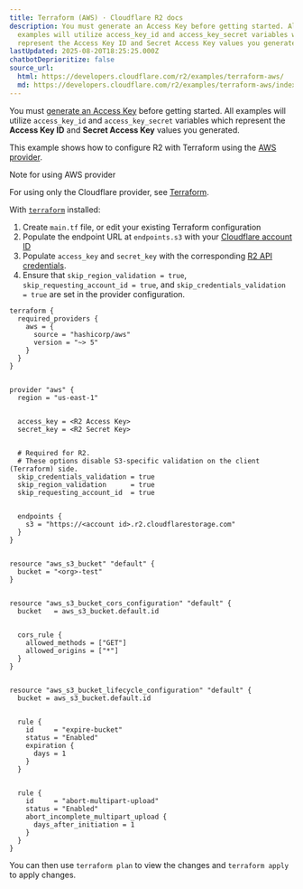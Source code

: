 ```yaml
---
title: Terraform (AWS) · Cloudflare R2 docs
description: You must generate an Access Key before getting started. All
  examples will utilize access_key_id and access_key_secret variables which
  represent the Access Key ID and Secret Access Key values you generated.
lastUpdated: 2025-08-20T18:25:25.000Z
chatbotDeprioritize: false
source_url:
  html: https://developers.cloudflare.com/r2/examples/terraform-aws/
  md: https://developers.cloudflare.com/r2/examples/terraform-aws/index.md
---
```


You must [generate an Access Key](https://developers.cloudflare.com/r2/api/tokens/) before getting started. All examples will utilize `access_key_id` and `access_key_secret` variables which represent the **Access Key ID** and **Secret Access Key** values you generated.



This example shows how to configure R2 with Terraform using the [AWS provider](https://github.com/hashicorp/terraform-provider-aws).

Note for using AWS provider

For using only the Cloudflare provider, see [Terraform](https://developers.cloudflare.com/r2/examples/terraform/).

With [`terraform`](https://developer.hashicorp.com/terraform/downloads) installed:

1. Create `main.tf` file, or edit your existing Terraform configuration
2. Populate the endpoint URL at `endpoints.s3` with your [Cloudflare account ID](https://developers.cloudflare.com/fundamentals/account/find-account-and-zone-ids/)
3. Populate `access_key` and `secret_key` with the corresponding [R2 API credentials](https://developers.cloudflare.com/r2/api/tokens/).
4. Ensure that `skip_region_validation = true`, `skip_requesting_account_id = true`, and `skip_credentials_validation = true` are set in the provider configuration.

```hcl
terraform {
  required_providers {
    aws = {
      source = "hashicorp/aws"
      version = "~> 5"
    }
  }
}


provider "aws" {
  region = "us-east-1"


  access_key = <R2 Access Key>
  secret_key = <R2 Secret Key>


  # Required for R2.
  # These options disable S3-specific validation on the client (Terraform) side.
  skip_credentials_validation = true
  skip_region_validation      = true
  skip_requesting_account_id  = true


  endpoints {
    s3 = "https://<account id>.r2.cloudflarestorage.com"
  }
}


resource "aws_s3_bucket" "default" {
  bucket = "<org>-test"
}


resource "aws_s3_bucket_cors_configuration" "default" {
  bucket   = aws_s3_bucket.default.id


  cors_rule {
    allowed_methods = ["GET"]
    allowed_origins = ["*"]
  }
}


resource "aws_s3_bucket_lifecycle_configuration" "default" {
  bucket = aws_s3_bucket.default.id


  rule {
    id     = "expire-bucket"
    status = "Enabled"
    expiration {
      days = 1
    }
  }


  rule {
    id     = "abort-multipart-upload"
    status = "Enabled"
    abort_incomplete_multipart_upload {
      days_after_initiation = 1
    }
  }
}
```

You can then use `terraform plan` to view the changes and `terraform apply` to apply changes.
